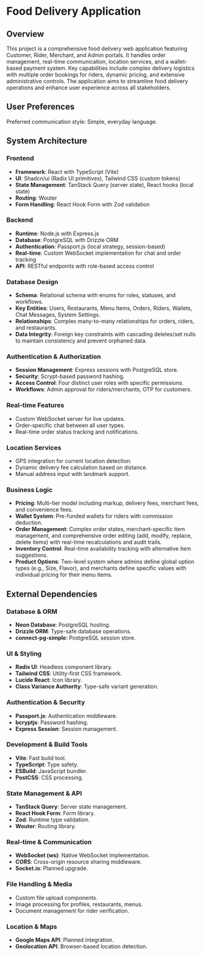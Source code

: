 # Food Delivery Application

## Overview
This project is a comprehensive food delivery web application featuring Customer, Rider, Merchant, and Admin portals. It handles order management, real-time communication, location services, and a wallet-based payment system. Key capabilities include complex delivery logistics with multiple order bookings for riders, dynamic pricing, and extensive administrative controls. The application aims to streamline food delivery operations and enhance user experience across all stakeholders.

## User Preferences
Preferred communication style: Simple, everyday language.

## System Architecture

### Frontend
- **Framework**: React with TypeScript (Vite)
- **UI**: Shadcn/ui (Radix UI primitives), Tailwind CSS (custom tokens)
- **State Management**: TanStack Query (server state), React hooks (local state)
- **Routing**: Wouter
- **Form Handling**: React Hook Form with Zod validation

### Backend
- **Runtime**: Node.js with Express.js
- **Database**: PostgreSQL with Drizzle ORM
- **Authentication**: Passport.js (local strategy, session-based)
- **Real-time**: Custom WebSocket implementation for chat and order tracking
- **API**: RESTful endpoints with role-based access control

### Database Design
- **Schema**: Relational schema with enums for roles, statuses, and workflows.
- **Key Entities**: Users, Restaurants, Menu Items, Orders, Riders, Wallets, Chat Messages, System Settings.
- **Relationships**: Complex many-to-many relationships for orders, riders, and restaurants.
- **Data Integrity**: Foreign key constraints with cascading deletes/set nulls to maintain consistency and prevent orphaned data.

### Authentication & Authorization
- **Session Management**: Express sessions with PostgreSQL store.
- **Security**: Scrypt-based password hashing.
- **Access Control**: Four distinct user roles with specific permissions.
- **Workflows**: Admin approval for riders/merchants, OTP for customers.

### Real-time Features
- Custom WebSocket server for live updates.
- Order-specific chat between all user types.
- Real-time order status tracking and notifications.

### Location Services
- GPS integration for current location detection.
- Dynamic delivery fee calculation based on distance.
- Manual address input with landmark support.

### Business Logic
- **Pricing**: Multi-tier model including markup, delivery fees, merchant fees, and convenience fees.
- **Wallet System**: Pre-funded wallets for riders with commission deduction.
- **Order Management**: Complex order states, merchant-specific item management, and comprehensive order editing (add, modify, replace, delete items) with real-time recalculations and audit trails.
- **Inventory Control**: Real-time availability tracking with alternative item suggestions.
- **Product Options**: Two-level system where admins define global option types (e.g., Size, Flavor), and merchants define specific values with individual pricing for their menu items.

## External Dependencies

### Database & ORM
- **Neon Database**: PostgreSQL hosting.
- **Drizzle ORM**: Type-safe database operations.
- **connect-pg-simple**: PostgreSQL session store.

### UI & Styling
- **Radix UI**: Headless component library.
- **Tailwind CSS**: Utility-first CSS framework.
- **Lucide React**: Icon library.
- **Class Variance Authority**: Type-safe variant generation.

### Authentication & Security
- **Passport.js**: Authentication middleware.
- **bcryptjs**: Password hashing.
- **Express Session**: Session management.

### Development & Build Tools
- **Vite**: Fast build tool.
- **TypeScript**: Type safety.
- **ESBuild**: JavaScript bundler.
- **PostCSS**: CSS processing.

### State Management & API
- **TanStack Query**: Server state management.
- **React Hook Form**: Form library.
- **Zod**: Runtime type validation.
- **Wouter**: Routing library.

### Real-time & Communication
- **WebSocket (ws)**: Native WebSocket implementation.
- **CORS**: Cross-origin resource sharing middleware.
- **Socket.io**: Planned upgrade.

### File Handling & Media
- Custom file upload components.
- Image processing for profiles, restaurants, menus.
- Document management for rider verification.

### Location & Maps
- **Google Maps API**: Planned integration.
- **Geolocation API**: Browser-based location detection.
